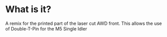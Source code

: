 # What is it?

A remix for the printed part of the laser cut AWD front. This allows the use of Double-T-Pin for the M5 Single Idler


